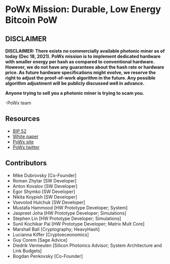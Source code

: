 # PoWx Mission: Durable, Low Energy Bitcoin PoW

## DISCLAIMER

**DISCLAIMER: There exists no commercially available photonic miner as of today (Dec 18, 2021). PoWx mission is to implement dedicated hardware with smaller energy per hash as compared to conventional hardware. However, we do not have any guarantees about the hash rate or hardware price. As future hardware specifications might evolve, we reserve the right to adjust the proof-of-work algorithm in the future. Any possible algorithm adjustment will be publicly discussed well in advance.**

**Anyone trying to sell you a photonic miner is trying to scam you.**

-PoWx team

## Resources

* [BIP 52](https://github.com/bitcoin/bips/blob/master/bip-0052.mediawiki)
* [White paper](https://www.opticalbitcoin.com/wp-content/uploads/2021/12/White-Paper.pdf)
* [PoWx site](https://powx.org)
* [PoWx twitter](https://twitter.com/_powx)

## Contributors

- Mike Dubrovsky [Co-Founder]
- Roman Zhytar [SW Developer]
- Anton Kovalov [SW Developer]
- Egor Shymko [SW Developer]
- Nikita Koypish [SW Developer]
- Vsevolod Hulchuk [SW Developer]
- Mustafa Hammood [HW Prototype Developer; System]
- Jaspreet Joha [HW Prototype Developer; Simulations]
- Stephen Lin [HW Prototype Developer; Simulations]
- Sunil Kochikar Pai [HW Prototype Developer; Matrix Mult Core]
- Marshall Ball [Cryptography; HeavyHash]
- Lucianna Kiffer [Cryptoeceonomics]
- Guy Corem [Sage Advice]
- Diedrik Vermeulen [Silicon Photonics Advisor; System Architecture and Link Budgets]
- Bogdan Penkovsky [Co-Founder]

